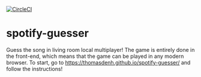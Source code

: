 [![CircleCI](https://circleci.com/gh/ThomasdenH/spotify-guesser.svg?style=svg)](https://circleci.com/gh/ThomasdenH/spotify-guesser)

# spotify-guesser

Guess the song in living room local multiplayer! The game is entirely done in the front-end, which means that the game can be played in any modern browser. To start, go to https://thomasdenh.github.io/spotify-guesser/ and follow the instructions!
